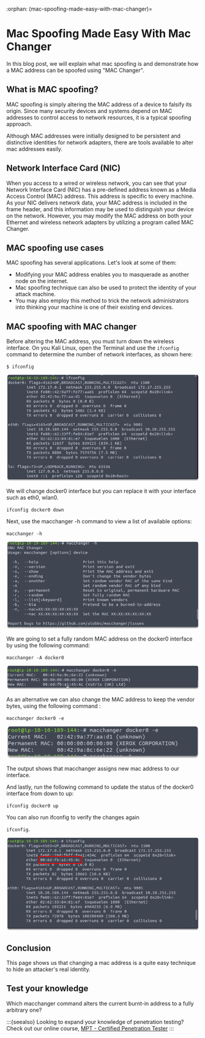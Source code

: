 :orphan:
(mac-spoofing-made-easy-with-mac-changer)=

# Mac Spoofing Made Easy With Mac Changer

In this blog post, we will explain what mac spoofing is and demonstrate how a MAC address can be spoofed using "MAC Changer".

## What is MAC spoofing?

MAC spoofing is simply altering the MAC address of a device to falsify its origin. Since many security devices and systems depend on MAC addresses to control access to network resources, it is a typical spoofing approach.

Although MAC addresses were initially designed to be persistent and distinctive identities for network adapters, there are tools available to alter mac addresses easily.

## Network Interface Card (NIC)

When you access to a wired or wireless network, you can see that your Network Interface Card (NIC) has a pre-defined address known as a Media Access Control (MAC) address. This address is specific to every machine.
As your NIC delivers network data, your MAC address is included in the frame header, and this information may be used to distinguish your device on the network. However, you may modify the MAC address on both your Ethernet and wireless network adapters by utilizing a program called MAC Changer.

## MAC spoofing use cases

MAC spoofing has several applications. Let's look at some of them:

- Modifying your MAC address enables you to masquerade as another node on the internet.
- Mac spoofing technique can also be used to protect the identity of your attack machine.
- You may also employ this method to trick the network administrators into thinking your machine is one of their existing end devices.

## MAC spoofing with MAC changer

Before altering the MAC address, you must turn down the wireless interface. On you Kali Linux, open the Terminal and use the `ifconfig` command to determine the number of network interfaces, as shown here:

`$ ifconfig`

![alt img](images/mac-spoofing-3.png)

We will change docker0 interface but you can replace it with your interface such as eth0, wlan0.

`ifconfig docker0 down`

Next, use the macchanger -h command to view a list of available options:

`macchanger -h`

![alt img](images/mac-spoofing-5.png)

We are going to set a fully random MAC address on the docker0 interface by using the following command:

`macchanger -A docker0`

![alt img](images/mac-spoofing-7.png)

As an alternative we can also change the MAC address to keep the vendor bytes, using the following command :

`macchanger docker0 -e`

![alt img](images/mac-spoofing-6.png)

The output shows that macchanger assigns new mac address to our interface.

And lastly, run the following command to update the status of the docker0 interface from down to up:

`ifconfig docker0 up`

You can also run ifconfig to verify the changes again

`ifconfig`.

![alt img](images/mac-spoofing-8.png)

## Conclusion

This page shows us that changing a mac address is a quite easy technique to hide an attacker's real identity.

## Test your knowledge

Which macchanger command alters the current burnt-in address to a fully arbitrary one?

:::{seealso}
Looking to expand your knowledge of penetration testing? Check out our online course, [MPT - Certified Penetration Tester](https://www.mosse-institute.com/certifications/mpt-certified-penetration-tester.html)
:::
